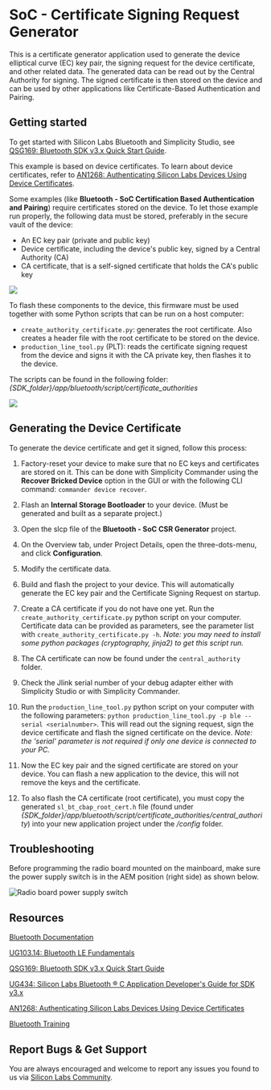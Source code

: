 # SoC - Certificate Signing Request Generator

This is a certificate generator application used to generate the device elliptical curve (EC) key pair, the signing request for the device certificate, and other related data. The generated data can be read out by the Central Authority for signing. The signed certificate is then stored on the device and can be used by other applications like Certificate-Based Authentication and Pairing.

## Getting started

To get started with Silicon Labs Bluetooth and Simplicity Studio, see [QSG169: Bluetooth SDK v3.x Quick Start Guide](https://www.silabs.com/documents/public/quick-start-guides/qsg169-bluetooth-sdk-v3x-quick-start-guide.pdf).

This example is based on device certificates. To learn about device certificates, refer to [AN1268: Authenticating Silicon Labs Devices Using Device Certificates](https://www.silabs.com/documents/public/application-notes/an1268-efr32-secure-identity.pdf).

Some examples (like **Bluetooth - SoC Certification Based Authentication and Pairing**) require certificates stored on the device. To let those example run properly, the following data must be stored, preferably in the secure vault of the device:
* An EC key pair (private and public key)
* Device certificate, including the device's public key, signed by a Central Authority (CA)
* CA certificate, that is a self-signed certificate that holds the CA's public key

![](readme_img1.png)

To flash these components to the device, this firmware must be used together with some Python scripts that can be run on a host computer:
* `create_authority_certificate.py`: generates the root certificate. Also creates a header file with the root certificate to be stored on the device.
* `production_line_tool.py` (PLT): reads the certificate signing request from the device and signs it with the CA private key, then flashes it to the device.

The scripts can be found in the following folder:
*{SDK_folder}/app/bluetooth/script/certificate_authorities*

![](readme_img2.png)

## Generating the Device Certificate

To generate the device certificate and get it signed, follow this process:

1. Factory-reset your device to make sure that no EC keys and certificates are stored on it. This can be done with Simplicity Commander using the **Recover Bricked Device** option in the GUI or with the following CLI command: `commander device recover`.

2. Flash an **Internal Storage Bootloader** to your device. (Must be generated and built as a separate project.)

3. Open the slcp file of the **Bluetooth - SoC CSR Generator** project.

4. On the Overview tab, under Project Details, open the three-dots-menu, and click **Configuration**.

5. Modify the certificate data.

6. Build and flash the project to your device. This will automatically generate the EC key pair and the Certificate Signing Request on startup.

7. Create a CA certificate if you do not have one yet. Run the `create_authority_certificate.py` python script on your computer. Certificate data can be provided as parameters, see the parameter list with `create_authority_certificate.py -h`. *Note: you may need to install some python packages (cryptography, jinja2) to get this script run.*

8. The CA certificate can now be found under the `central_authority` folder.

9. Check the Jlink serial number of your debug adapter either with Simplicity Studio or with Simplicity Commander.

10. Run the `production_line_tool.py` python script on your computer with the following parameters: 
`python production_line_tool.py -p ble --serial <serialnumber>`. This will read out the signing request, sign the device certificate and flash the signed certificate on the device. *Note: the 'serial' parameter is not required if only one device is connected to your PC.*

11. Now the EC key pair and the signed certificate are stored on your device. You can flash a new application to the device, this will not remove the keys and the certificate.

12. To also flash the CA certificate (root certificate), you must copy the generated `sl_bt_cbap_root_cert.h` file (found under *{SDK_folder}/app/bluetooth/script/certificate_authorities/central_authority*) into your new application project under the */config* folder.

## Troubleshooting

Before programming the radio board mounted on the mainboard, make sure the power supply switch is in the AEM position (right side) as shown below.

![Radio board power supply switch](readme_img0.png)

## Resources

[Bluetooth Documentation](https://docs.silabs.com/bluetooth/latest/)

[UG103.14: Bluetooth LE Fundamentals](https://www.silabs.com/documents/public/user-guides/ug103-14-fundamentals-ble.pdf)

[QSG169: Bluetooth SDK v3.x Quick Start Guide](https://www.silabs.com/documents/public/quick-start-guides/qsg169-bluetooth-sdk-v3x-quick-start-guide.pdf)

[UG434: Silicon Labs Bluetooth ® C Application Developer's Guide for SDK v3.x](https://www.silabs.com/documents/public/user-guides/ug434-bluetooth-c-soc-dev-guide-sdk-v3x.pdf)

[AN1268: Authenticating Silicon Labs Devices Using Device Certificates](https://www.silabs.com/documents/public/application-notes/an1268-efr32-secure-identity.pdf)

[Bluetooth Training](https://www.silabs.com/support/training/bluetooth)

## Report Bugs & Get Support

You are always encouraged and welcome to report any issues you found to us via [Silicon Labs Community](https://www.silabs.com/community).